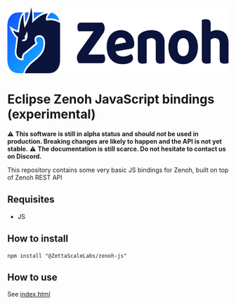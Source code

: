 <img src="https://raw.githubusercontent.com/eclipse-zenoh/zenoh/master/zenoh-dragon.png" height="150">


# Eclipse Zenoh JavaScript bindings (experimental)

:warning: **This software is still in alpha status and should _not_ be used in production. Breaking changes are likely to happen and the API is not yet stable.**
:warning: **The documentation is still scarce. Do not hesitate to contact us on Discord.**

This repository contains some very basic JS bindings for Zenoh, built on top of Zenoh REST API

## Requisites

- JS

## How to install

```
npm install "@ZettaScaleLabs/zenoh-js"
```

## How to use

See [index.html](./index.html) 
